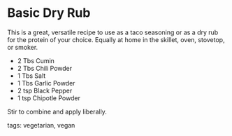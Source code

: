 Basic Dry Rub
=================

This is a great, versatile recipe to use as a taco seasoning or as a dry rub for the protein of your choice. Equally at home in the skillet, oven, stovetop, or smoker.

* 2 Tbs Cumin
* 2 Tbs Chili Powder
* 1 Tbs Salt
* 1 Tbs Garlic Powder
* 2 tsp Black Pepper
* 1 tsp Chipotle Powder

Stir to combine and apply liberally.

tags: vegetarian, vegan
